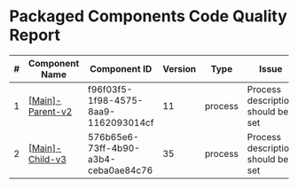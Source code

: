# Packaged Components Code Quality Report
|#|Component Name|Component ID|Version|Type|Issue|Issue Type|Priority|
|---|---|---|---|---|---|---|---|
|1|[[Main]-Parent-v2](Report/Training-Darko-Mirchevski/Root/Parent/[Main]-Parent-v2.xml)|f96f03f5-1f98-4575-8aa9-1162093014cf|11|process|Process description should be set|CODE_SMELL|MINOR|
|2|[[Main]-Child-v3](Report/Training-Darko-Mirchevski/Root/Parent/Child/[Main]-Child-v3.xml)|576b65e6-73ff-4b90-a3b4-ceba0ae84c76|35|process|Process description should be set|CODE_SMELL|MINOR|
